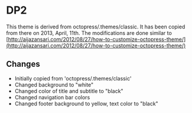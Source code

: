DP2
===

This theme is derived from octopress/.themes/classic. It has been copied from there on 2013, April, 11th. The modifications are done similar to
[http://aijazansari.com/2012/08/27/how-to-customize-octopress-theme/](http://aijazansari.com/2012/08/27/how-to-customize-octopress-theme/)

Changes
-------

* Initially copied from 'octopress/.themes/classic'
* Changed background to "white"
* Changed color of title and subtitle to "black"
* Changed navigation bar colors
* Changed footer background to yellow, text color to "black"
